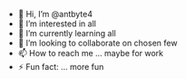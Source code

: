 - 👋 Hi, I’m @antbyte4
- 👀 I’m interested in all
- 🌱 I’m currently learning all
- 💞️ I’m looking to collaborate on chosen few
- 📫 How to reach me ... maybe for work
- ⚡ Fun fact: ... more fun

<!---
antbyte4/antbyte4 is a ✨ special ✨ repository because its `README.md` (this file) appears on your GitHub profile.
You can click the Preview link to take a look at your changes.
--->

